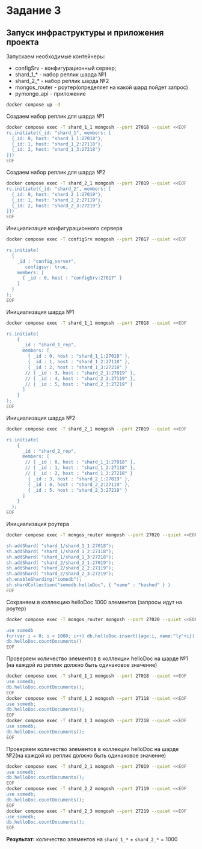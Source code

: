 # Задание 3
## Запуск инфраструктуры и приложения проекта

Запускаем необходимые контейнеры: 
- configSrv - конфигурационный сервер;
- shard_1_* - набор реплик шарда №1
- shard_2_* - набор реплик шарда №2
- mongos_router - роутер(определяет на какой шард пойдет запрос)
- pymongo_api - приложение
```bash
docker compose up -d
```
Создаем набор реплик для шарда №1
```bash
docker compose exec -T shard_1_1 mongosh --port 27018 --quiet <<EOF
rs.initiate({_id: "shard_1", members: [
  {_id: 0, host: "shard_1_1:27018"},
  {_id: 1, host: "shard_1_2:27118"},
  {_id: 2, host: "shard_1_3:27218"}
]}) 
EOF
```
Создаем набор реплик для шарда №2
```bash
docker compose exec -T shard_2_1 mongosh --port 27019 --quiet <<EOF
rs.initiate({_id: "shard_2", members: [
  {_id: 0, host: "shard_2_1:27019"},
  {_id: 1, host: "shard_2_2:27119"},
  {_id: 2, host: "shard_2_3:27219"}
]}) 
EOF
```
Инициализация конфигурационного сервера
```bash
docker compose exec -T configSrv mongosh --port 27017 --quiet <<EOF

rs.initiate(
  {
    _id : "config_server",
       configsvr: true,
    members: [
      { _id : 0, host : "configSrv:27017" }
    ]
  }
);
EOF
```
Инициализация шарда №1
```bash
docker compose exec -T shard_1_1 mongosh --port 27018 --quiet <<EOF

rs.initiate(
    {
      _id : "shard_1_rep",
      members: [
        { _id : 0, host : "shard_1_1:27018" },
        { _id : 1, host : "shard_1_2:27118" },
        { _id : 2, host : "shard_1_3:27218" }
       // { _id : 3, host : "shard_2_1:27019" },
       // { _id : 4, host : "shard_2_2:27119" },
       // { _id : 5, host : "shard_2_3:27219" }
      ]
    }
);
EOF
```
Инициализация шарда №2
```bash
docker compose exec -T shard_2_1 mongosh --port 27019 --quiet <<EOF

rs.initiate(
    {
      _id : "shard_2_rep",
      members: [
       // { _id : 0, host : "shard_1_1:27018" },
       // { _id : 1, host : "shard_1_2:27118" },
       // { _id : 2, host : "shard_1_3:27218" }
        { _id : 3, host : "shard_2_1:27019" },
        { _id : 4, host : "shard_2_2:27119" },
        { _id : 5, host : "shard_2_3:27219" }
      ]
    }
  );
EOF
```
Инициализация роутера
```bash
docker compose exec -T mongos_router mongosh --port 27020 --quiet <<EOF

sh.addShard( "shard_1/shard_1_1:27018");
sh.addShard( "shard_1/shard_1_2:27118");
sh.addShard( "shard_1/shard_1_3:27218");
sh.addShard( "shard_2/shard_2_1:27019");
sh.addShard( "shard_2/shard_2_2:27119");
sh.addShard( "shard_2/shard_2_3:27219");
sh.enableSharding("somedb");
sh.shardCollection("somedb.helloDoc", { "name" : "hashed" } )
EOF
```

Сохраняем в коллекцию helloDoc 1000 элементов (запросы идут на роутер)
```bash
docker compose exec -T mongos_router mongosh --port 27020 --quiet <<EOF

use somedb
for(var i = 0; i < 1000; i++) db.helloDoc.insert({age:i, name:"ly"+i})
db.helloDoc.countDocuments() 
EOF
```
Проверяем количество элементов в коллекции helloDoc на шарде №1 (на каждой из реплик должно быть одинаковое значение)
```bash
docker compose exec -T shard_1_1 mongosh --port 27018 --quiet <<EOF
use somedb;
db.helloDoc.countDocuments();
EOF
docker compose exec -T shard_1_2 mongosh --port 27118 --quiet <<EOF
use somedb;
db.helloDoc.countDocuments();
EOF
docker compose exec -T shard_1_3 mongosh --port 27218 --quiet <<EOF
use somedb;
db.helloDoc.countDocuments();
EOF
```

Проверяем количество элементов в коллекции helloDoc на шарде №2(на каждой из реплик должно быть одинаковое значение)
```bash
docker compose exec -T shard_2_1 mongosh --port 27019 --quiet <<EOF
use somedb;
db.helloDoc.countDocuments();
EOF
docker compose exec -T shard_2_2 mongosh --port 27119 --quiet <<EOF
use somedb;
db.helloDoc.countDocuments();
EOF
docker compose exec -T shard_2_3 mongosh --port 27219 --quiet <<EOF
use somedb;
db.helloDoc.countDocuments();
EOF
```

**Результат:** количество элементов на `shard_1_*` +  `shard_2_*` = 1000
